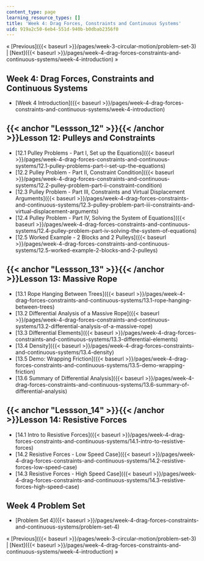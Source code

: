 ```yaml
---
content_type: page
learning_resource_types: []
title: 'Week 4: Drag Forces, Constraints and Continuous Systems'
uid: 919a2c50-6eb4-551d-940b-b0dbab2356f0
---
```


« [Previous]({{< baseurl >}}/pages/week-3-circular-motion/problem-set-3) | [Next]({{< baseurl >}}/pages/week-4-drag-forces-constraints-and-continuous-systems/week-4-introduction) »

Week 4: Drag Forces, Constraints and Continuous Systems
-------------------------------------------------------

*   [Week 4 Introduction]({{< baseurl >}}/pages/week-4-drag-forces-constraints-and-continuous-systems/week-4-introduction)

{{< anchor "Lessson_12" >}}{{< /anchor >}}Lesson 12: Pulleys and Constraints
----------------------------------------------------------------------------

*   [12.1 Pulley Problems - Part I, Set up the Equations]({{< baseurl >}}/pages/week-4-drag-forces-constraints-and-continuous-systems/12.1-pulley-problems-part-i-set-up-the-equations)
*   [12.2 Pulley Problem - Part II, Constraint Condition]({{< baseurl >}}/pages/week-4-drag-forces-constraints-and-continuous-systems/12.2-pulley-problem-part-ii-constraint-condition)
*   [12.3 Pulley Problem - Part III, Constraints and Virtual Displacement Arguments]({{< baseurl >}}/pages/week-4-drag-forces-constraints-and-continuous-systems/12.3-pulley-problem-part-iii-constraints-and-virtual-displacement-arguments)
*   [12.4 Pulley Problem - Part IV, Solving the System of Equations]({{< baseurl >}}/pages/week-4-drag-forces-constraints-and-continuous-systems/12.4-pulley-problem-part-iv-solving-the-system-of-equations)
*   [12.5 Worked Example - 2 Blocks and 2 Pulleys]({{< baseurl >}}/pages/week-4-drag-forces-constraints-and-continuous-systems/12.5-worked-example-2-blocks-and-2-pulleys)

{{< anchor "Lessson_13" >}}{{< /anchor >}}Lesson 13: Massive Rope
-----------------------------------------------------------------

*   [13.1 Rope Hanging Between Trees]({{< baseurl >}}/pages/week-4-drag-forces-constraints-and-continuous-systems/13.1-rope-hanging-between-trees)
*   [13.2 Differential Analysis of a Massive Rope]({{< baseurl >}}/pages/week-4-drag-forces-constraints-and-continuous-systems/13.2-differential-analysis-of-a-massive-rope)
*   [13.3 Differential Elements]({{< baseurl >}}/pages/week-4-drag-forces-constraints-and-continuous-systems/13.3-differential-elements)
*   [13.4 Density]({{< baseurl >}}/pages/week-4-drag-forces-constraints-and-continuous-systems/13.4-density)
*   [13.5 Demo: Wrapping Friction]({{< baseurl >}}/pages/week-4-drag-forces-constraints-and-continuous-systems/13.5-demo-wrapping-friction)
*   [13.6 Summary of Differential Analysis]({{< baseurl >}}/pages/week-4-drag-forces-constraints-and-continuous-systems/13.6-summary-of-differential-analysis)

{{< anchor "Lessson_14" >}}{{< /anchor >}}Lesson 14: Resistive Forces
---------------------------------------------------------------------

*   [14.1 Intro to Resistive Forces]({{< baseurl >}}/pages/week-4-drag-forces-constraints-and-continuous-systems/14.1-intro-to-resistive-forces)
*   [14.2 Resistive Forces - Low Speed Case]({{< baseurl >}}/pages/week-4-drag-forces-constraints-and-continuous-systems/14.2-resistive-forces-low-speed-case)
*   [14.3 Resistive Forces - High Speed Case]({{< baseurl >}}/pages/week-4-drag-forces-constraints-and-continuous-systems/14.3-resistive-forces-high-speed-case)

Week 4 Problem Set
------------------

*   [Problem Set 4]({{< baseurl >}}/pages/week-4-drag-forces-constraints-and-continuous-systems/problem-set-4)

« [Previous]({{< baseurl >}}/pages/week-3-circular-motion/problem-set-3) | [Next]({{< baseurl >}}/pages/week-4-drag-forces-constraints-and-continuous-systems/week-4-introduction) »